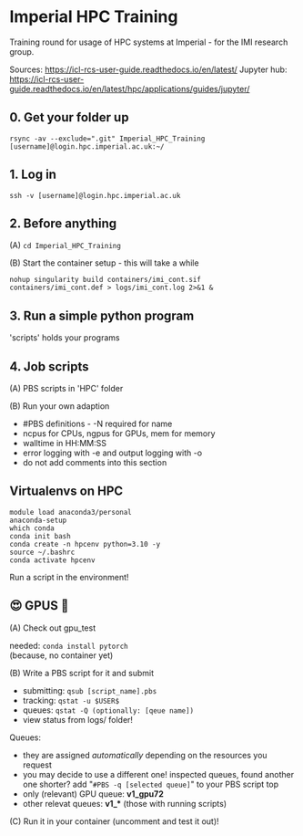 # Imperial HPC Training
Training round for usage of HPC systems at Imperial - for the IMI research group.

Sources:
https://icl-rcs-user-guide.readthedocs.io/en/latest/
Jupyter hub: https://icl-rcs-user-guide.readthedocs.io/en/latest/hpc/applications/guides/jupyter/

## 0. Get your folder up
```
rsync -av --exclude=".git" Imperial_HPC_Training [username]@login.hpc.imperial.ac.uk:~/
```

## 1. Log in
```
ssh -v [username]@login.hpc.imperial.ac.uk
```

## 2. Before anything

(A) ```cd Imperial_HPC_Training```

(B) Start the container setup - this will take a while
```
nohup singularity build containers/imi_cont.sif containers/imi_cont.def > logs/imi_cont.log 2>&1 &
```

## 3. Run a simple python program
'scripts' holds your programs

## 4. Job scripts

(A) PBS scripts in 'HPC' folder
   
(B) Run your own adaption

- #PBS definitions - -N required for name
- ncpus for CPUs, ngpus for GPUs, mem for memory
- walltime in HH:MM:SS
- error logging with -e and output logging with -o
- do not add comments into this section

## Virtualenvs on HPC

```
module load anaconda3/personal
anaconda-setup
which conda
conda init bash
conda create -n hpcenv python=3.10 -y
source ~/.bashrc
conda activate hpcenv
```

Run a script in the environment!

## 😍 GPUS 🤑

(A) Check out gpu_test

needed: ```conda install pytorch```  
(because, no container yet)

(B) Write a PBS script for it and submit

- submitting:   ```qsub [script_name].pbs```
- tracking:     ```qstat -u $USER$```
- queues:       ```qstat -Q (optionally: [qeue name])```
- view status from logs/ folder!

Queues:
- they are assigned _automatically_ depending on the resources you request
- you may decide to use a different one! inspected queues, found another one shorter? add "```#PBS -q [selected queue]```" to your PBS script top
- only (relevant) GPU queue: **v1_gpu72**
- other relevat queues: **v1_\*** (those with running scripts)

(C) Run it in your container (uncomment and test it out)!
